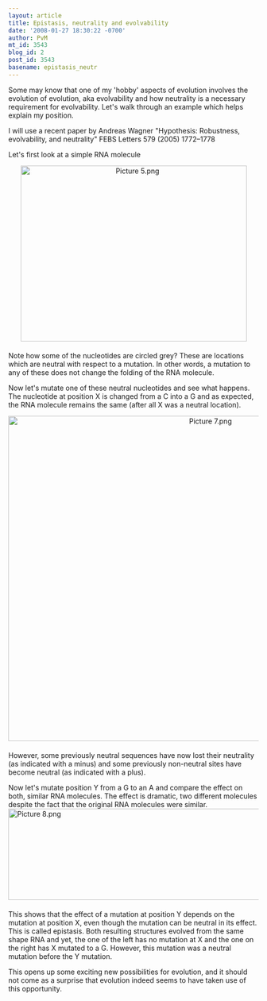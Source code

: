 ```yaml
---
layout: article
title: Epistasis, neutrality and evolvability
date: '2008-01-27 18:30:22 -0700'
author: PvM
mt_id: 3543
blog_id: 2
post_id: 3543
basename: epistasis_neutr
---
```

Some may know that one of my 'hobby' aspects of evolution involves the evolution of evolution, aka evolvability and how neutrality is a necessary requirement for evolvability. Let's walk through an example which helps explain my position.

I will use a recent paper by Andreas Wagner "Hypothesis: Robustness, evolvability, and neutrality" FEBS Letters 579 (2005) 1772–1778 

Let's first look at a simple RNA molecule

<img src="http://pandasthumb.org/archives/Picture%205.png" alt="Picture 5.png" width="455" height="354" style="text-align: center; display: block; margin: 0 auto 20px;" class="mt-image-center" />

Note how some of the nucleotides are circled grey? These are locations which are neutral with respect to a mutation. In other words, a mutation to any of these does not change the folding of the RNA molecule.

Now let's mutate one of these neutral nucleotides and see what happens. The nucleotide at position X is changed from a C into a G and as expected, the RNA molecule remains the same (after all X was a neutral location).

<img src="http://pandasthumb.org/archives/Picture%207.png" alt="Picture 7.png" width="798" height="655" style="text-align: center; display: block; margin: 0 auto 20px;" class="mt-image-center" />

However, some previously neutral sequences have now lost their neutrality (as indicated with a minus) and some previously non-neutral sites have become neutral (as indicated with a plus).

Now let's mutate position Y from a G to an A and compare the effect on both, similar RNA molecules. The effect is dramatic, two different molecules despite the fact that the original RNA molecules were similar.
[<img src="http://pandasthumb.org/assets_c/2008/01/Picture 8-thumb-600x184.png" alt="Picture 8.png" width="600" height="184" style="float: left; margin: 0 20px 20px 0;" class="mt-image-left" />](http://pandasthumb.org/archives/Picture%2082.html)

This shows that the effect of a mutation at position Y depends on the mutation at position X, even though the mutation can be neutral in its effect. This is called epistasis. Both resulting structures evolved from the same shape RNA and yet, the one of the left has no mutation at X and the one on the right has X mutated to a G. However, this mutation was a neutral mutation before the Y mutation.

This opens up some exciting new possibilities for evolution, and it should not come as a surprise that evolution indeed seems to have taken use of this opportunity.
